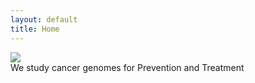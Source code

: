 ```yaml
---
layout: default
title: Home
---
```


<div class="homepage-hero-image">
  <img
    class="hero-image"
    src="{{ '/assets/images/homepage-images/homepage-hero-image.png' | relative_url }}"
    decoding="async"
    fetchpriority="high">
</div>

<div class="homepage-tagline">
  We study cancer genomes for
  <span class="underlined-tagline-text">Prevention</span> and <span class="underlined-tagline-text">Treatment</span>
</div>
